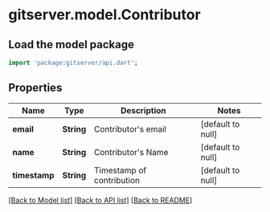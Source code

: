 # gitserver.model.Contributor

## Load the model package
```dart
import 'package:gitserver/api.dart';
```

## Properties
Name | Type | Description | Notes
------------ | ------------- | ------------- | -------------
**email** | **String** | Contributor&#39;s email | [default to null]
**name** | **String** | Contributor&#39;s Name | [default to null]
**timestamp** | **String** | Timestamp of contribution | [default to null]

[[Back to Model list]](../README.md#documentation-for-models) [[Back to API list]](../README.md#documentation-for-api-endpoints) [[Back to README]](../README.md)


